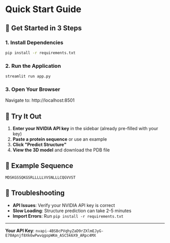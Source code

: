 # Quick Start Guide

## 🚀 Get Started in 3 Steps

### 1. Install Dependencies
```bash
pip install -r requirements.txt
```

### 2. Run the Application
```bash
streamlit run app.py
```

### 3. Open Your Browser
Navigate to: http://localhost:8501

## 🧬 Try It Out

1. **Enter your NVIDIA API key** in the sidebar (already pre-filled with your key)
2. **Paste a protein sequence** or use an example
3. **Click "Predict Structure"**
4. **View the 3D model** and download the PDB file

## 📝 Example Sequence
```
MDSKGSSQKGSRLLLLLVVSNLLLCQGVVST
```

## 🔧 Troubleshooting

- **API Issues**: Verify your NVIDIA API key is correct
- **Slow Loading**: Structure prediction can take 2-5 minutes
- **Import Errors**: Run `pip install -r requirements.txt`

---
**Your API Key**: `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`

